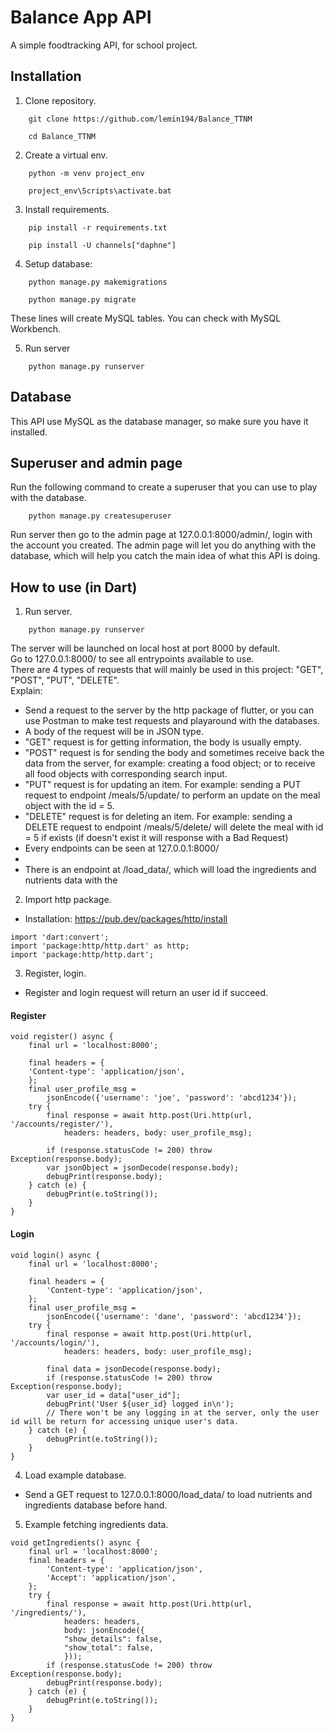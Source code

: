 
# Balance App API

A simple foodtracking API, for school project.


## Installation

1. Clone repository.
```
    git clone https://github.com/lemin194/Balance_TTNM
```
```
    cd Balance_TTNM
```
2. Create a virtual env.

```
    python -m venv project_env
```
```
    project_env\Scripts\activate.bat
```
3. Install requirements.

```
    pip install -r requirements.txt
```
```
    pip install -U channels["daphne"]
```
4. Setup database:
```
    python manage.py makemigrations
```
```
    python manage.py migrate
```
These lines will create MySQL tables. You can check with MySQL Workbench.

5. Run server
```
    python manage.py runserver
```
## Database
This API use MySQL as the database manager, so make sure you have it installed. 
## Superuser and admin page
Run the following command to create a superuser that you can use to play with the database.
```
    python manage.py createsuperuser
```
Run server then go to the admin page at 127.0.0.1:8000/admin/, login with the account you created.
The admin page will let you do anything with the database, which will help you catch the main idea of what this API is doing.

## How to use (in Dart)
1. Run server.
```
    python manage.py runserver
```
The server will be launched on local host at port 8000 by default.\
Go to 127.0.0.1:8000/ to see all entrypoints available to use.\
There are 4 types of requests that will mainly be used in this project: "GET", "POST", "PUT", "DELETE".\
Explain:
* Send a request to the server by the http package of flutter, or you can use Postman to make test requests and playaround with the databases.
* A body of the request will be in JSON type.
* "GET" request is for getting information, the body is usually empty.
* "POST" request is for sending the body and sometimes receive back the data from the server, for example: creating a food object; or to receive all food objects with corresponding search input.
* "PUT" request is for updating an item. For example: sending a PUT request to endpoint /meals/5/update/ to perform an update on the meal object with the id = 5.
* "DELETE" request is for deleting an item. For example: sending a DELETE request to endpoint /meals/5/delete/ will delete the meal with id = 5 if exists (if doesn't exist it will response with a Bad Request)
* Every endpoints can be seen at 127.0.0.1:8000/
*
* There is an endpoint at /load_data/, which will load the ingredients and nutrients data with the 

    
2. Import http package.
* Installation: https://pub.dev/packages/http/install
```
import 'dart:convert';
import 'package:http/http.dart' as http;
import 'package:http/http.dart';
```

3. Register, login.
* Register and login request will return an user id if succeed.
#### Register
```
void register() async {
    final url = 'localhost:8000';

    final headers = {
    'Content-type': 'application/json',
    };
    final user_profile_msg =
        jsonEncode({'username': 'joe', 'password': 'abcd1234'});
    try {
        final response = await http.post(Uri.http(url, '/accounts/register/'),
            headers: headers, body: user_profile_msg);

        if (response.statusCode != 200) throw Exception(response.body);
        var jsonObject = jsonDecode(response.body);
        debugPrint(response.body);
    } catch (e) {
        debugPrint(e.toString());
    }
}
```

#### Login
```
void login() async {
    final url = 'localhost:8000';

    final headers = {
        'Content-type': 'application/json',
    };
    final user_profile_msg =
        jsonEncode({'username': 'dane', 'password': 'abcd1234'});
    try {
        final response = await http.post(Uri.http(url, '/accounts/login/'),
            headers: headers, body: user_profile_msg);

        final data = jsonDecode(response.body);
        if (response.statusCode != 200) throw Exception(response.body);
        var user_id = data["user_id"];
        debugPrint('User ${user_id} logged in\n');
        // There won't be any logging in at the server, only the user id will be return for accessing unique user's data.
    } catch (e) {
        debugPrint(e.toString());
    }
}
```

4. Load example database.

* Send a GET request to 127.0.0.1:8000/load_data/ to load nutrients and ingredients database before hand.

5. Example fetching ingredients data.
```
void getIngredients() async {
    final url = 'localhost:8000';
    final headers = {
        'Content-type': 'application/json',
        'Accept': 'application/json',
    };
    try {
        final response = await http.post(Uri.http(url, '/ingredients/'),
            headers: headers,
            body: jsonEncode({
            "show_details": false,
            "show_total": false,
            }));
        if (response.statusCode != 200) throw Exception(response.body);
        debugPrint(response.body);
    } catch (e) {
        debugPrint(e.toString());
    }
}
```
